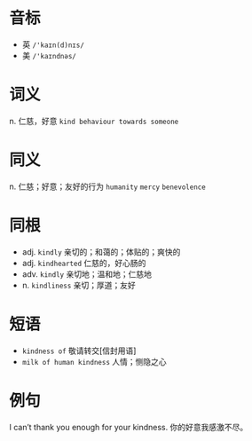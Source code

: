 # 音标

- 英 `/'kaɪn(d)nɪs/`
- 美 `/'kaɪndnəs/`

# 词义

n. 仁慈，好意
`kind behaviour towards someone`

# 同义

n. 仁慈；好意；友好的行为
`humanity` `mercy` `benevolence`

# 同根

- adj. `kindly` 亲切的；和蔼的；体贴的；爽快的
- adj. `kindhearted` 仁慈的，好心肠的
- adv. `kindly` 亲切地；温和地；仁慈地
- n. `kindliness` 亲切；厚道；友好

# 短语

- `kindness of` 敬请转交[信封用语]
- `milk of human kindness` 人情；恻隐之心

# 例句

I can’t thank you enough for your kindness.
你的好意我感激不尽。


